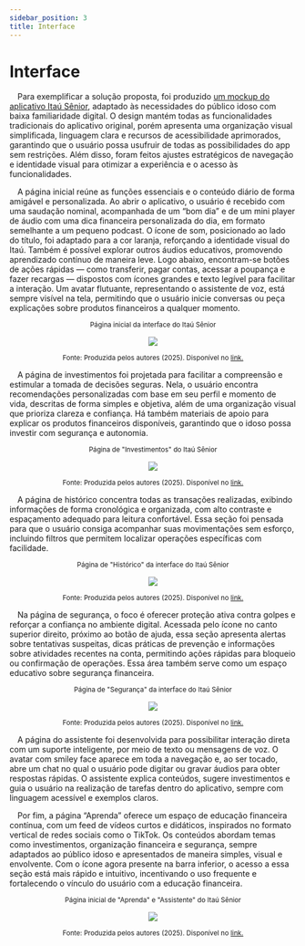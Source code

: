 ```yaml
---
sidebar_position: 3
title: Interface
---
```


# Interface

&emsp;Para exemplificar a solução proposta, foi produzido [um mockup do aplicativo Itaú Sênior](https://itau-senior.vercel.app/), adaptado às necessidades do público idoso com baixa familiaridade digital. O design mantém todas as funcionalidades tradicionais do aplicativo original, porém apresenta uma organização visual simplificada, linguagem clara e recursos de acessibilidade aprimorados, garantindo que o usuário possa usufruir de todas as possibilidades do app sem restrições. Além disso, foram feitos ajustes estratégicos de navegação e identidade visual para otimizar a experiência e o acesso às funcionalidades.

&emsp;A página inicial reúne as funções essenciais e o conteúdo diário de forma amigável e personalizada. Ao abrir o aplicativo, o usuário é recebido com uma saudação nominal, acompanhada de um “bom dia” e de um mini player de áudio com uma dica financeira personalizada do dia, em formato semelhante a um pequeno podcast. O ícone de som, posicionado ao lado do título, foi adaptado para a cor laranja, reforçando a identidade visual do Itaú. Também é possível explorar outros áudios educativos, promovendo aprendizado contínuo de maneira leve. Logo abaixo, encontram-se botões de ações rápidas — como transferir, pagar contas, acessar a poupança e fazer recargas — dispostos com ícones grandes e texto legível para facilitar a interação. Um avatar flutuante, representando o assistente de voz, está sempre visível na tela, permitindo que o usuário inicie conversas ou peça explicações sobre produtos financeiros a qualquer momento.

<div align="center">
<sub>Página inicial da interface do Itaú Sênior</sub>

  <img src="../../static/img/homepage.gif"></img>

<sup>Fonte: Produzida pelos autores (2025).  Disponível no [link.](https://itau-senior.vercel.app/)</sup>
</div>


&emsp;A página de investimentos foi projetada para facilitar a compreensão e estimular a tomada de decisões seguras. Nela, o usuário encontra recomendações personalizadas com base em seu perfil e momento de vida, descritas de forma simples e objetiva, além de uma organização visual que prioriza clareza e confiança. Há também materiais de apoio para explicar os produtos financeiros disponíveis, garantindo que o idoso possa investir com segurança e autonomia.

<div align="center">
<sub>Página de "Investimentos" do Itaú Sênior</sub>

  <img src="../../static/img/investiments.gif"></img>

<sup>Fonte: Produzida pelos autores (2025).  Disponível no [link.](https://itau-senior.vercel.app/)</sup>
</div>

&emsp;A página de histórico concentra todas as transações realizadas, exibindo informações de forma cronológica e organizada, com alto contraste e espaçamento adequado para leitura confortável. Essa seção foi pensada para que o usuário consiga acompanhar suas movimentações sem esforço, incluindo filtros que permitem localizar operações específicas com facilidade.

<div align="center">
<sub>Página de "Histórico" da interface do Itaú Sênior</sub>

  <img src="../../static/img/historico.gif"></img>

<sup>Fonte: Produzida pelos autores (2025).  Disponível no [link.](https://itau-senior.vercel.app/)</sup>
</div>

&emsp;Na página de segurança, o foco é oferecer proteção ativa contra golpes e reforçar a confiança no ambiente digital. Acessada pelo ícone no canto superior direito, próximo ao botão de ajuda, essa seção apresenta alertas sobre tentativas suspeitas, dicas práticas de prevenção e informações sobre atividades recentes na conta, permitindo ações rápidas para bloqueio ou confirmação de operações. Essa área também serve como um espaço educativo sobre segurança financeira.

<div align="center">
<sub>Página de "Segurança" da interface do Itaú Sênior</sub>

  <img src="../../static/img/seguranca.gif"></img>

<sup>Fonte: Produzida pelos autores (2025).  Disponível no [link.](https://itau-senior.vercel.app/)</sup>
</div>

&emsp;A página do assistente foi desenvolvida para possibilitar interação direta com um suporte inteligente, por meio de texto ou mensagens de voz. O avatar com smiley face aparece em toda a navegação e, ao ser tocado, abre um chat no qual o usuário pode digitar ou gravar áudios para obter respostas rápidas. O assistente explica conteúdos, sugere investimentos e guia o usuário na realização de tarefas dentro do aplicativo, sempre com linguagem acessível e exemplos claros.

&emsp;Por fim, a página “Aprenda” oferece um espaço de educação financeira contínua, com um feed de vídeos curtos e didáticos, inspirados no formato vertical de redes sociais como o TikTok. Os conteúdos abordam temas como investimentos, organização financeira e segurança, sempre adaptados ao público idoso e apresentados de maneira simples, visual e envolvente. Com o ícone agora presente na barra inferior, o acesso a essa seção está mais rápido e intuitivo, incentivando o uso frequente e fortalecendo o vínculo do usuário com a educação financeira.

<div align="center">
<sub>Página inicial de "Aprenda" e "Assistente" do Itaú Sênior</sub>

  <img src="../../static/img/aprenda.gif"></img>

<sup>Fonte: Produzida pelos autores (2025).  Disponível no [link.](https://itau-senior.vercel.app/)</sup>
</div>